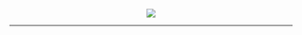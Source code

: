 <!-- HEADER WITH TYPING EFFECT -->
<p align="center">
  <img src="https://readme-typing-svg.demolab.com?font=JetBrains+Mono&size=26&pause=500&speed=65&color=F88379&center=true&vCenter=true&width=520&lines=Hi%2C+I'm+Abdullah;Open+Source+Enthusiast;Thank+you+for+viewing+my+profile!" />
</p>

<!--
<p align="center">
  <img src="https://media.giphy.com/media/qgQUggAC3Pfv687qPC/giphy.gif" width="320" />
</p>
-->
---

<!--
**Abdullah12021/Abdullah12021** is a ✨ _special_ ✨ repository because its `README.md` (this file) appears on your GitHub profile.

Here are some ideas to get you started:

- 🔭 I’m currently working on ...
- 🌱 I’m currently learning ...
- 👯 I’m looking to collaborate on ...
- 🤔 I’m looking for help with ...
- 💬 Ask me about ...
- 📫 How to reach me: ...
- 😄 Pronouns: ...
- ⚡ Fun fact: ...
-->
